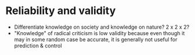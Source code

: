 # Reliability and validity

* Differentiate knowledge on society and knowledge on nature? 2 x 2 x 2?
* "Knowledge" of radical criticism is low validity because even though it may in some random case be accurate, it is generally not useful for prediction & control